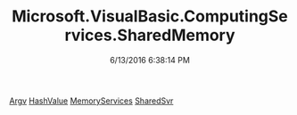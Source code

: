﻿---
title: Microsoft.VisualBasic.ComputingServices.SharedMemory
date: 6/13/2016 6:38:14 PM
---

[Argv](T-Microsoft.VisualBasic.ComputingServices.SharedMemory.Argv.html)
[HashValue](T-Microsoft.VisualBasic.ComputingServices.SharedMemory.HashValue.html)
[MemoryServices](T-Microsoft.VisualBasic.ComputingServices.SharedMemory.MemoryServices.html)
[SharedSvr](T-Microsoft.VisualBasic.ComputingServices.SharedMemory.SharedSvr.html)

